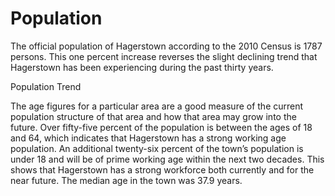 # Population

The official population of Hagerstown according to the 2010 Census is 1787 persons.  This one percent increase reverses the slight declining trend that Hagerstown has been experiencing during the past thirty years. 

<div class="ph ph-chart">Population Trend</div>

The age figures for a particular area are a good measure of the current population structure of that area and how that area may grow into the future.   Over fifty-five percent of the population is between the ages of 18 and 64, which indicates that Hagerstown has a strong working age population.  An additional twenty-six percent of the town’s population is under 18 and will be of prime working age within the next two decades.  This shows that Hagerstown has a strong workforce both currently and for the near future.  The median age in the town was 37.9 years.